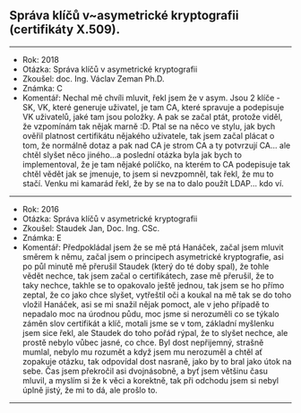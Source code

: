 ## Správa klíčů v~asymetrické kryptografii (certifikáty X.509).

----------------------------------------

- Rok: 2018
- Otázka: Správa klíčů v asymetrické kryptografii
- Zkoušel: doc. Ing. Václav Zeman Ph.D.
- Známka: C
- Komentář: Nechal mě chvíli mluvit, řekl jsem že v asym. Jsou 2 klíče - SK, VK, které generuje uživatel, je tam CA, které spravuje a podepisuje VK uživatelů, jaké tam jsou položky. A pak se začal ptát, protože viděl, že vzpomínám tak nějak marně :D. Ptal se na něco ve stylu, jak bych ověřil platnost certifikátu nějakého uživatele, tak jsem začal plácat o tom, že normálně dotaz a pak nad CA je strom CA a ty potvrzují CA… ale chtěl slyšet něco jiného…a poslední otázka byla jak bych to implementoval, že je tam nějaké políčko, na kterém to CA podepisuje tak chtěl vědět jak se jmenuje, to jsem si nevzpomněl, tak řekl, že mu to stačí. Venku mi kamarád řekl, že by se na to dalo použít LDAP... kdo ví.

----------------------------------------

- Rok: 2016
- Otázka: Správa klíčů v asymetrické kryptografii
- Zkoušel: Staudek Jan, Doc. Ing. CSc.
- Známka: E
- Komentář: Předpokládal jsem že se mě ptá Hanáček, začal jsem mluvit směrem k němu, začal jsem o principech asymetrické kryptografie, asi po půl minutě mě přerušil Staudek (který do té doby spal), že tohle vědět nechce, tak jsem začal o certifikátech, zase mě přerušil, že to taky nechce, takhle se to opakovalo ještě jednou, tak jsem se ho přímo zeptal, že co jako chce slyšet, vytřeštil oči a koukal na mě tak se do toho vložil Hanáček, asi se mi snažil nějak pomoct, ale v jeho případě to nepadalo moc na úrodnou půdu, moc jsme si nerozuměli co se týkalo záměn slov certifikát a klíč, motali jsme se v tom, základní myšlenku jsem sice řekl, ale Staudek do toho pořád rýpal, že to slyšet nechce, ale prostě nebylo vůbec jasné, co chce. Byl dost nepřijemný, strašně mumlal, nebylo mu rozumět a když jsem mu nerozuměl a chtěl ať zopakuje otázku, tak odpovídal dost nasraně, jako by to bral jako útok na sebe. Čas jsem překročil asi dvojnásobně, a byť jsem většinu času mluvil, a myslím si že k věci a korektně, tak při odchodu jsem si nebyl úplně jistý, že mi to dá, ale prošlo to.

----------------------------------------
